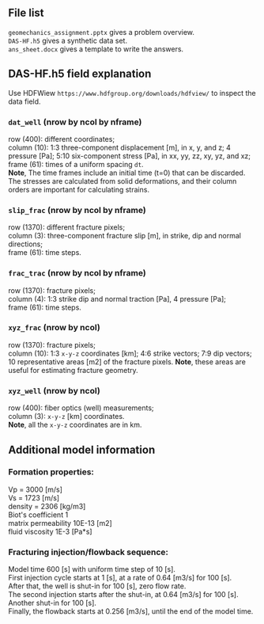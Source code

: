 ## File list
`geomechanics_assignment.pptx` gives a problem overview.   
`DAS-HF.h5` gives a synthetic data set.  
`ans_sheet.docx` gives a template to write the answers.
## DAS-HF.h5 field explanation
Use HDFWiew `https://www.hdfgroup.org/downloads/hdfview/` to inspect the data field.   
### `dat_well` (nrow by ncol by nframe)
row (400): different coordinates;   
column (10): 1:3 three-component displacement [m], in x, y, and z; 4 pressure [Pa]; 5:10 six-component stress [Pa], in xx, yy, zz, xy, yz, and xz;   
frame (61): times of a uniform spacing `dt`.   
**Note**, The time frames include an initial time (t=0) that can be discarded. The stresses are calculated from solid deformations, and their column orders are important for calculating strains.
### `slip_frac` (nrow by ncol by nframe)
row (1370): different fracture pixels;   
column (3): three-component fracture slip [m], in strike, dip and normal directions;   
frame (61): time steps.   
### `frac_trac` (nrow by ncol by nframe)
row (1370): fracture pixels;   
column (4): 1:3 strike dip and normal traction [Pa], 4 pressure [Pa];   
frame (61): time steps.   
### `xyz_frac` (nrow by ncol)
row (1370): fracture pixels;   
column (10): 1:3 `x-y-z` coordinates [km]; 4:6 strike vectors; 7:9 dip vectors; 10 representative areas [m2] of the fracture pixels. **Note**, these areas are useful for estimating fracture geometry.
### `xyz_well` (nrow by ncol)
row (400): fiber optics (well) measurements;   
column (3): `x-y-z` [km] coordinates.   
**Note**, all the `x-y-z` coordinates are in km.
## Additional model information
### Formation properties:   
Vp = 3000 [m/s]   
Vs = 1723 [m/s]   
density = 2306 [kg/m3]   
Biot's coefficient 1   
matrix permeability 10E-13 [m2]   
fluid viscosity 1E-3 [Pa*s]
### Fracturing injection/flowback sequence:   
Model time 600 [s] with uniform time step of 10 [s].   
First injection cycle starts at 1 [s], at a rate of 0.64 [m3/s] for 100 [s].   
After that, the well is shut-in for 100 [s], zero flow rate.   
The second injection starts after the shut-in, at 0.64 [m3/s] for 100 [s].   
Another shut-in for 100 [s].   
Finally, the flowback starts at 0.256 [m3/s], until the end of the model time.
